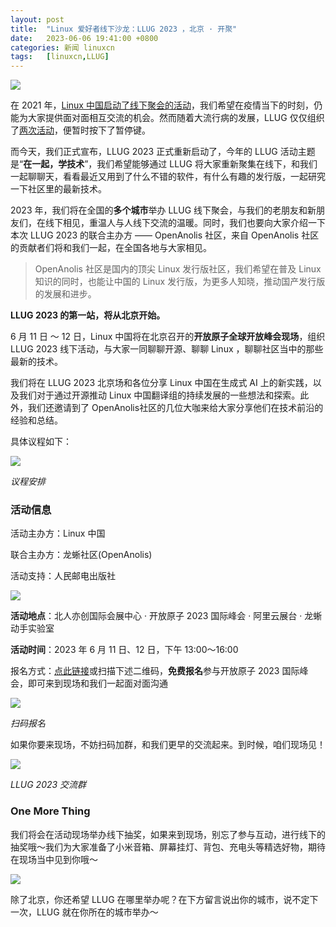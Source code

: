 ```yaml
---
layout: post
title:	"Linux 爱好者线下沙龙：LLUG 2023 ，北京 · 开聚"
date:	2023-06-06 19:41:00 +0800 
categories:	新闻 linuxcn 
tags:	[linuxcn,LLUG]
---
```



![](/Asserts/Images/album/202306/06/194022rl23l4v47ggcc24a.jpg)


在 2021 年，[Linux 中国启动了线下聚会的活动](https://mp.weixin.qq.com/s/4pCLxaiR9v6zSNOEii7WSg)，我们希望在疫情当下的时刻，仍能为大家提供面对面相互交流的机会。然而随着大流行病的发展，LLUG 仅仅组织了[两次活动](https://mp.weixin.qq.com/s/-hkwOZvXMaz0n6n3FXDyhA)，便暂时按下了暂停键。


而今天，我们正式宣布，LLUG 2023 正式重新启动了，今年的 LLUG 活动主题是“**在一起，学技术**”，我们希望能够通过 LLUG 将大家重新聚集在线下，和我们一起聊聊天，看看最近又用到了什么不错的软件，有什么有趣的发行版，一起研究一下社区里的最新技术。


2023 年，我们将在全国的**多个城市**举办 LLUG 线下聚会，与我们的老朋友和新朋友们，在线下相见，重温人与人线下交流的温暖。同时，我们也要向大家介绍一下本次 LLUG 2023 的联合主办方 —— OpenAnolis 社区，来自 OpenAnolis 社区的贡献者们将和我们一起，在全国各地与大家相见。 



> 
> OpenAnolis 社区是国内的顶尖 Linux 发行版社区，我们希望在普及 Linux 知识的同时，也能让中国的 Linux 发行版，为更多人知晓，推动国产发行版的发展和进步。
> 
> 
> 


**LLUG 2023 的第一站，将从北京开始。**


6 月 11 日 ～ 12 日，Linux 中国将在北京召开的**开放原子全球开放峰会现场**，组织 LLUG 2023 线下活动，与大家一同聊聊开源、聊聊 Linux ，聊聊社区当中的那些最新的技术。


我们将在 LLUG 2023 北京场和各位分享 Linux 中国在生成式 AI 上的新实践，以及我们对于通过开源推动 Linux 中国翻译组的持续发展的一些想法和探索。此外，我们还邀请到了 OpenAnolis社区的几位大咖来给大家分享他们在技术前沿的经验和总结。 


具体议程如下：


![](/Asserts/Images/album/202306/06/193734fqisjoxccy1l3qsj.jpg)


*议程安排*


### 活动信息


活动主办方：Linux 中国


联合主办方：龙蜥社区(OpenAnolis)


活动支持：人民邮电出版社


![](/Asserts/Images/album/202306/06/194211t71x1z61qdsmd7qu.jpg)


**活动地点**：北人亦创国际会展中心 · 开放原子 2023 国际峰会 · 阿里云展台 · 龙蜥动手实验室


**活动时间**：2023 年 6 月 11 日、12 日，下午 13:00～16:00


报名方式：[点此链接](https://www.ceeting.com/login/2023oags/cn)或扫描下述二维码，**免费报名**参与开放原子 2023 国际峰会，即可来到现场和我们一起面对面沟通


![](/Asserts/Images/album/202306/06/194001j1jkw1umpnu1k15o.png)


*扫码报名*


如果你要来现场，不妨扫码加群，和我们更早的交流起来。到时候，咱们现场见！


![](/Asserts/Images/album/202306/06/193927y6bnbhbg6nebnzng.png)


*LLUG 2023 交流群*


### One More Thing


我们将会在活动现场举办线下抽奖，如果来到现场，别忘了参与互动，进行线下的抽奖哦～我们为大家准备了小米音箱、屏幕挂灯、背包、充电头等精选好物，期待在现场当中见到你哦～ 


![](/Asserts/Images/album/202306/06/193654f2zyymz9hq2sys8s.jpg)


 


除了北京，你还希望 LLUG 在哪里举办呢？在下方留言说出你的城市，说不定下一次，LLUG 就在你所在的城市举办～
